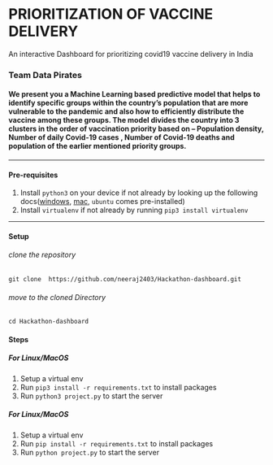 # PRIORITIZATION OF VACCINE DELIVERY
 An interactive Dashboard for prioritizing covid19 vaccine delivery in India


### Team Data Pirates
#### We present you a Machine Learning based predictive model that helps to identify specific groups within the country’s population that are more vulnerable to the pandemic and also how to efficiently distribute the vaccine among these groups. The model divides the country into 3 clusters in the order of vaccination priority based on – Population density, Number of daily Covid-19 cases , Number of Covid-19 deaths and population of the earlier mentioned priority groups.


---
#### Pre-requisites

1. Install `python3` on your device if not already by looking up the following docs([windows](https://www.python.org/downloads/windows/), [mac](https://www.python.org/downloads/mac-osx/), `ubuntu` comes pre-installed)
2. Install `virtualenv` if not already by running `pip3 install virtualenv`

---

#### Setup 

###### clone the repository
``
git clone  https://github.com/neeraj2403/Hackathon-dashboard.git
``
###### move to the cloned Directory
``
cd Hackathon-dashboard
``

#### Steps
##### For  Linux/MacOS

1. Setup a virtual env
2. Run `pip3 install -r requirements.txt` to install packages
3. Run `python3 project.py` to start the server


##### For  Linux/MacOS

1. Setup a virtual env
2. Run `pip install -r requirements.txt` to install packages
3. Run `python project.py` to start the server




